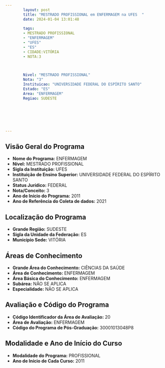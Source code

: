 ```yaml
---
        layout: post
        title: "MESTRADO PROFISSIONAL em ENFERMAGEM na UFES  "
        date: 2024-01-04 13:01:48
     
        tags:
        - MESTRADO PROFISSIONAL
        - "ENFERMAGEM"
        - "UFES"
        - "ES"
        - CIDADE:VITÓRIA
        - NOTA:3
        
       

        Nivel: "MESTRADO PROFISSIONAL"
        Nota: "3"
        Instituicao: "UNIVERSIDADE FEDERAL DO ESPÍRITO SANTO"
        Estado: "ES"
        Area: "ENFERMAGEM"
        Regiao: SUDESTE
        
        
        
        
        
        
---
```

## Visão Geral do Programa
- **Nome do Programa:** ENFERMAGEM
- **Nível:** MESTRADO PROFISSIONAL
- **Sigla da Instituição:** UFES
- **Instituição de Ensino Superior:** UNIVERSIDADE FEDERAL DO ESPÍRITO SANTO
- **Status Jurídico:** FEDERAL
- **Nota/Conceito:** 3
- **Ano de Início do Programa:** 2011
- **Ano de Referência do Coleta de dados:** 2021

## Localização do Programa
- **Grande Região:** SUDESTE
- **Sigla da Unidade da Federação:** ES
- **Município Sede:** VITÓRIA

## Áreas de Conhecimento
- **Grande Área do Conhecimento:** CIÊNCIAS DA SAÚDE
- **Área de Conhecimento:** ENFERMAGEM
- **Área Básica do Conhecimento:** ENFERMAGEM
- **Subárea:** NÃO SE APLICA
- **Especialidade:** NÃO SE APLICA

## Avaliação e Código do Programa
- **Código Identificador da Área de Avaliação:** 20
- **Área de Avaliação:** ENFERMAGEM
- **Código do Programa de Pós-Graduação:** 30001013048P8


## Modalidade e Ano de Início do Curso
- **Modalidade do Programa:** PROFISSIONAL
- **Ano de Início de Cada Curso:** 2011
